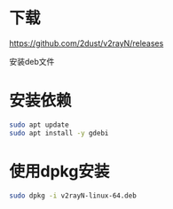 # 下载

https://github.com/2dust/v2rayN/releases

安装deb文件

# 安装依赖

```bash
sudo apt update
sudo apt install -y gdebi
```



# 使用dpkg安装

```Bash
sudo dpkg -i v2rayN-linux-64.deb
```

